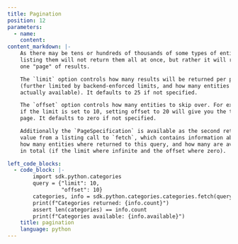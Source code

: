 ```yaml
---
title: Pagination
position: 12
parameters:
  - name:
    content:
content_markdown: |-
    As there may be tens or hundreds of thousands of some types of entities,
    listing them will not return them all at once, but rather it will return
    one "page" of results.

    The `limit` option controls how many results will be returned per page
    (further limited by backend-enforced limits, and how many entities are
    actually available). It defaults to 25 if not specified.

    The `offset` option controls how many entities to skip over. For example,
    if the limit is set to 10, setting offset to 20 will give you the third
    page. It defaults to zero if not specified.

    Additionally the `PageSpecification` is available as the second return
    value from a listing call to `fetch`, which contains information about
    how many entities where returned to this query, and how many are available
    in total (if the limit where infinite and the offset where zero).

left_code_blocks:
  - code_block: |-
        import sdk.python.categories
        query = {"limit": 10,
                 "offset": 10}
        categories, info = sdk.python.categories.categories.fetch(query=query)
        print(f"Categories returned: {info.count}")
        assert len(categories) == info.count
        print(f"Categories available: {info.available}")
    title: pagination
    language: python
---
```

